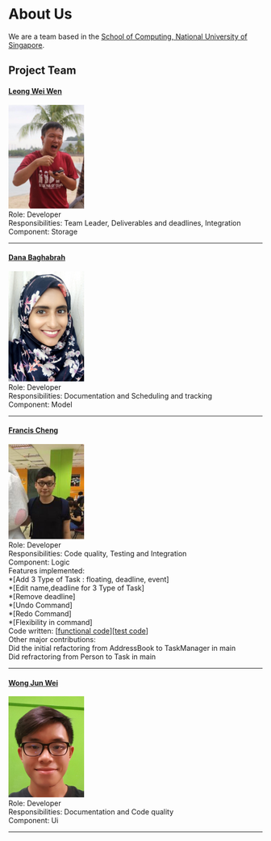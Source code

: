 # About Us

We are a team based in the [School of Computing, National University of Singapore](http://www.comp.nus.edu.sg).

## Project Team

#### [Leong Wei Wen](https://github.com/lwwenz)
<img src="images/lwwenz.png" width="150"><br>
 Role: Developer <br>
 Responsibilities: Team Leader, Deliverables and deadlines, Integration <br>
 Component: Storage
 
-----

#### [Dana Baghabrah](http://github.com/danab101)
<img src="images/danab101.png" width="150"><br>
Role: Developer <br>
Responsibilities: Documentation and Scheduling and tracking <br>
Component: Model

-----

#### [Francis Cheng](http://github.com/francischeng070)
<img src="images/francischeng070.png" width="150"><br>
Role: Developer <br>
Responsibilities: Code quality, Testing and Integration <br>
Component: Logic <br>
Features implemented: <br>
   *[Add 3 Type of Task : floating, deadline, event]<br>
   *[Edit name,deadline for 3 Type of Task]<br>
   *[Remove deadline]<br>
   *[Undo Command] <br>
   *[Redo Command] <br>
   *[Flexibility in command]<br>
Code written: [[functional code](../collated/main/A0139926R.md)][[test code](../collated/test/A0139926R.md)] <br>
Other major contributions: <br>
  Did the initial refactoring from AddressBook to TaskManager in main <br>
  Did refractoring from Person to Task in main

-----

#### [Wong Jun Wei](http://github.com/wjunwei94)
<img src="images/wjunwei94.png" width="150"><br>
Role: Developer <br>
Responsibilities: Documentation and Code quality <br>
Component: Ui

-----
